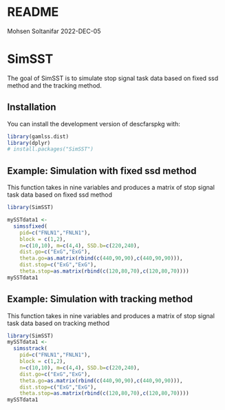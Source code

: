 README
================
Mohsen Soltanifar
2022-DEC-05

<!-- README.md is generated from README.Rmd. Please edit that file -->

# SimSST

The goal of SimSST is to simulate stop signal task data based on fixed
ssd method and the tracking method.

## Installation

You can install the development version of descfarspkg with:

``` r
library(gamlss.dist)
library(dplyr)
# install.packages("SimSST")
```

## Example: Simulation with fixed ssd method

This function takes in nine variables and produces a matrix of stop
signal task data based on fixed ssd method

``` r
library(SimSST)

mySSTdata1 <- 
  simssfixed(
    pid=c("FNLN1","FNLN1"), 
    block = c(1,2),
    n=c(10,10), m=c(4,4), SSD.b=c(220,240),
    dist.go=c("ExG","ExG"),
    theta.go=as.matrix(rbind(c(440,90,90),c(440,90,90))),
    dist.stop=c("ExG","ExG"),
    theta.stop=as.matrix(rbind(c(120,80,70),c(120,80,70))))
mySSTdata1 
```

## Example: Simulation with tracking method

This function takes in nine variables and produces a matrix of stop
signal task data based on tracking method

``` r
library(SimSST)
mySSTdata1 <- 
  simsstrack(
    pid=c("FNLN1","FNLN1"), 
    block = c(1,2),
    n=c(10,10), m=c(4,4), SSD.b=c(220,240),
    dist.go=c("ExG","ExG"),
    theta.go=as.matrix(rbind(c(440,90,90),c(440,90,90))),
    dist.stop=c("ExG","ExG"),
    theta.stop=as.matrix(rbind(c(120,80,70),c(120,80,70))))
mySSTdata1 
```
